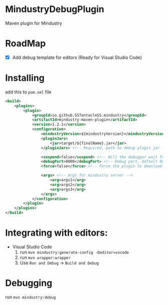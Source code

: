# **MindustryDebugPlugin**

Maven plugin for Mindustry

# RoadMap

- [x] Add debug template for editors (Ready for Visual Studio Code)

# Installing

add this to `pom.xml` file
```xml
<build>
    <plugins>
        <plugin>
            <groupId>io.github.SSTentacleSS.mindustry</groupId>
            <artifactId>mindustry-maven-plugin</artifactId>
            <version>1.2.1</version>
            <configuration>
                <mindustryVersion>${mindustryVersion}</mindustryVersion> <!-- Required, debug mindustry version -->
                <pluginJars>
                    <jar>target/${finalName}.jar</jar>
                </pluginJars> <!-- Required, path to debug plugin jar -->

                <suspend>false</suspend> <!-- Will the debugger wait for your connection? default false -->
                <debugPort>8000</debugPort> <!-- Debug port, default 8000 -->
                <force>false</force> <!-- Force the plugin to download the server assembly again, default false -->

                <args> <!-- Args for mindustry server -->
                    <arg>args1</arg>
                    <arg>args2</arg>
                    <arg>args3</arg>
                </args>
            </configuration>
        </plugin>
    </plugins>
</build>
```

# Integrating with editors:

* Visual Studio Code
    1. run `mvn mindustry:generate-config -Deditor=vscode`
    2. run `mvn wrapper:wrapper` <!-- Or change all ./mvnw to mvn in .vscode/tasks -->
    2. Use `Run and Debug` -> `Build and Debug`

# Debugging

run `mvn mindustry:debug`
